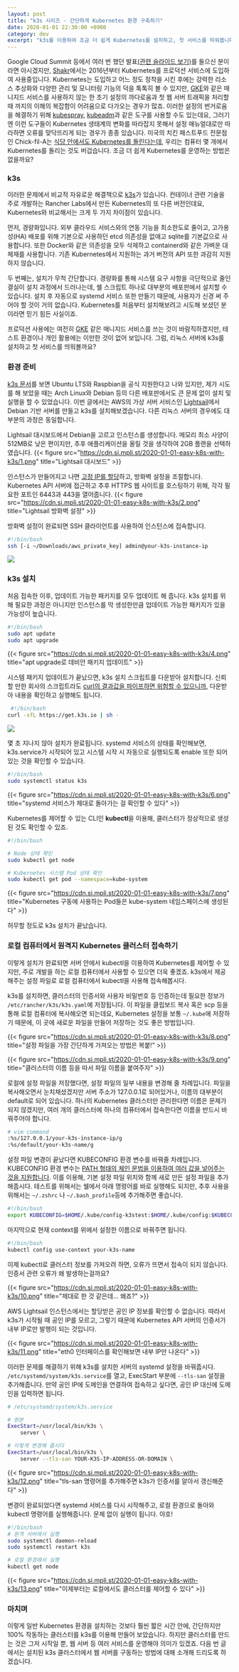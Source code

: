 ```yaml
---
layout: post
title: "k3s 시리즈 - 간단하게 Kubernetes 환경 구축하기"
date: 2020-01-01 22:30:00 +0900
category: dev
excerpt: "k3s를 이용하여 조금 더 쉽게 Kubernetes를 설치하고, 첫 서비스를 띄워봅니다."
---
```



Google Cloud Summit 등에서 여러 번 했던 발표[(관련 슬라이드 보기)](https://speakerdeck.com/premist/google-cloud-summit-seoul-gke-at-shakr)를 들으신 분이라면 아시겠지만, [Shakr](https://www.shakr.com/)에서는 2016년부터 Kubernetes를 프로덕션 서비스에 도입하여 사용중입니다. Kubernetes는 도입하고 어느 정도 정착을 시킨 후에는 강력한 리소스 추상화와 다양한 관리 및 모니터링 기능의 덕을 톡톡히 볼 수 있지만, [GKE](https://cloud.google.com/kubernetes-engine)와 같은 매니지드 서비스를 사용하지 않는 한 초기 설정의 까다로움과 첫 웹 서버 트래픽을 처리할 때 까지의 이해의 복잡함이 어려움으로 다가오는 경우가 많죠. 이러한 설정의 번거로움을 해결하기 위해 [kubespray](https://github.com/kubernetes-sigs/kubespray), [kubeadm](https://kubernetes.io/docs/reference/setup-tools/kubeadm/kubeadm/)과 같은 도구를 사용할 수도 있는데요, 그러기엔 이런 도구들이 Kubernetes 생태계의 변화를 따라잡지 못해서 설정 매뉴얼대로만 따라하면 오류를 맞닥뜨리게 되는 경우가 종종 있습니다. 미국의 치킨 패스트푸드 전문점인 Chick-fil-A는 [식당 안에서도 Kubernetes를 돌린다는데](https://medium.com/@cfatechblog/bare-metal-k8s-clustering-at-chick-fil-a-scale-7b0607bd3541), 우리는 컴퓨터 몇 개에서 Kubernetes를 돌리는 것도 버겁습니다. 조금 더 쉽게 Kubernetes를 운영하는 방법은 없을까요?


### k3s

이러한 문제에서 비교적 자유로운 해결책으로 [k3s](https://k3s.io)가 있습니다. 컨테이너 관련 기술을 주로 개발하는 Rancher Labs에서 만든 Kubernetes의 또 다른 버전인데요, Kubernetes와 비교해서는 크게 두 가지 차이점이 있습니다.

먼저, 경량화입니다. 외부 클라우드 서비스와의 연동 기능을 최소한도로 줄이고, 고가용성(HA) 배포를 위해 기본으로 사용하던 etcd 의존성을 없애고 sqlite를 기본값으로 사용합니다. 또한 Docker와 같은 의존성을 모두 삭제하고 containerd와 같은 가벼운 대체재를 사용합니다. 기존 Kubernetes에서 지원하는 과거 버전의 API 또한 과감히 지원하지 않습니다.

두 번째는, 설치가 무척 간단합니다. 경량화를 통해 시스템 요구 사항을 극단적으로 줄인 결실이 설치 과정에서 드러나는데, 쉘 스크립트 하나로 대부분의 배포판에서 설치할 수 있습니다. 설치 후 자동으로 systemd 서비스 또한 만들기 때문에, 사용자가 신경 써 주어야 할 것이 거의 없습니다. Kubernetes를 처음부터 설치해보려고 시도해 보셨던 분이라면 믿기 힘든 사실이죠.

프로덕션 사용에는 여전히 [GKE](https://cloud.google.com/kubernetes-engine/) 같은 매니지드 서비스를 쓰는 것이 바람직하겠지만, 테스트 환경이나 개인 활용에는 이만한 것이 없어 보입니다. 그럼, 리눅스 서버에 k3s를 설치하고 첫 서비스를 띄워볼까요?


###  환경 준비

[k3s 문서](https://rancher.com/docs/k3s/latest/en/installation/node-requirements/)를 보면 Ubuntu LTS와 Raspbian을 공식 지원한다고 나와 있지만, 제가 시도를 해 보았을 때는 Arch Linux와 Debian 등의 다른 배포판에서도 큰 문제 없이 설치 및 실행을 할 수 있었습니다. 이번 글에서는 AWS의 가상 서버 서비스인 [Lightsail](https://aws.amazon.com/ko/lightsail/)에서 Debian 기반 서버를 만들고 k3s를 설치해보겠습니다. 다른 리눅스 서버의 경우에도 대부분의 과정은 동일합니다.

Lightsail 대시보드에서 Debian을 고르고 인스턴스를 생성합니다. 메모리 최소 사양이 512MB로 낮은 편이지만, 추후 애플리케이션을 올릴 것을 생각하여 2GB 플랜을 선택하였습니다.
{{< figure src="https://cdn.si.mpli.st/2020-01-01-easy-k8s-with-k3s/1.png" title="Lightsail 대시보드" >}}

인스턴스가 만들어지고 나면 [고정 IP를 할당](https://lightsail.aws.amazon.com/ls/docs/ko_kr/articles/lightsail-create-static-ip)하고, 방화벽 설정을 조절합니다. Kubernetes API 서버에 접근하고 추후 HTTPS 웹 사이트를 호스팅하기 위해, 각각 필요한 포트인 6443과 443을 열어줍니다.
{{< figure src="https://cdn.si.mpli.st/2020-01-01-easy-k8s-with-k3s/2.png" title="Lightsail 방화벽 설정" >}}

방화벽 설정이 완료되면 SSH 클라이언트를 사용하여 인스턴스에 접속합니다.

```bash
#!/bin/bash
ssh [-i ~/Downloads/aws_private_key] admin@your-k3s-instance-ip
```

![](https://cdn.si.mpli.st/2020-01-01-easy-k8s-with-k3s/3.png)


### k3s 설치

처음 접속한 이후, 업데이트 가능한 패키지를 모두 업데이트 해 줍니다. k3s 설치를 위해 필요한 과정은 아니지만 인스턴스를 막 생성한만큼 업데이트 가능한 패키지가 있을 가능성이 높습니다.

```bash
#!/bin/bash
sudo apt update
sudo apt upgrade
```

{{< figure src="https://cdn.si.mpli.st/2020-01-01-easy-k8s-with-k3s/4.png" title="apt upgrade로 데비안 패키지 업데이트" >}}

시스템 패키지 업데이트가 끝났으면, k3s 설치 스크립트를 다운받아 설치합니다. 신뢰할 만한 회사의 스크립트라도 [curl의 결과값을 파이프하면 위험할 수 있으니까](https://www.idontplaydarts.com/2016/04/detecting-curl-pipe-bash-server-side/), 다운받아 내용을 확인하고 실행해도 됩니다.

```bash
 #!/bin/bash
curl -sfL https://get.k3s.io | sh -
```

![](https://cdn.si.mpli.st/2020-01-01-easy-k8s-with-k3s/5.png)

몇 초 지나지 않아 설치가 완료됩니다. systemd 서비스의 상태를 확인해보면, k3s.service가 시작되어 있고 시스템 시작 시 자동으로 실행되도록 enable 또한 되어있는 것을 확인할 수 있습니다.

```bash
#!/bin/bash
sudo systemctl status k3s
```

{{< figure src="https://cdn.si.mpli.st/2020-01-01-easy-k8s-with-k3s/6.png" title="systemd 서비스가 제대로 돌아가는 걸 확인할 수 있다" >}}

Kubernetes를 제어할 수 있는 CLI인 **kubectl**을 이용해, 클러스터가 정상적으로 생성된 것도 확인할 수 있죠.

```bash
#!/bin/bash

# Node 상태 확인
sudo kubectl get node

# Kubernetes 시스템 Pod 상태 확인
sudo kubectl get pod --namespace=kube-system
```

{{< figure src="https://cdn.si.mpli.st/2020-01-01-easy-k8s-with-k3s/7.png" title="Kubernetes 구동에 사용하는 Pod들은 kube-system 네임스페이스에 생성된다" >}}

허무할 정도로 k3s 설치가 끝났습니다.


### 로컬 컴퓨터에서 원격지 Kubernetes 클러스터 접속하기

이렇게 설치가 완료되면 서버 안에서 kubectl을 이용하여 Kubernetes를 제어할 수 있지만, 주로 개발을 하는 로컬 컴퓨터에서 사용할 수 있으면 더욱 좋겠죠. k3s에서 제공해주는 설정 파일로 로컬 컴퓨터에서 kubectl을 사용해 접속해봅시다.

k3s를 설치하면, 클러스터의 인증서와 사용자 비밀번호 등 인증하는데 필요한 정보가 `/etc/rancher/k3s/k3s.yaml`에 저장됩니다. 이 파일을 클립보드 복사 혹은 scp 등을 통해 로컬 컴퓨터에 복사해오면 되는데요, Kubernetes 설정을 보통 `~/.kube`에 저장하기 때문에, 이 곳에 새로운 파일을 만들어 저장하는 것도 좋은 방법입니다.

{{< figure src="https://cdn.si.mpli.st/2020-01-01-easy-k8s-with-k3s/8.png" title="설정 파일을 가장 간단하게 가져오는 방법은 복붙!" >}}

{{< figure src="https://cdn.si.mpli.st/2020-01-01-easy-k8s-with-k3s/9.png" title="클러스터의 이름 등을 따서 파일 이름을 붙여주자" >}}

로컬에 설정 파일을 저장했다면, 설정 파일의 일부 내용을 변경해 줄 차례입니다. 파일을 복사해오면서 눈치채셨겠지만 서버 주소가 127.0.0.1로 되어있거나, 이름의 대부분이 default로 되어 있습니다. 하나의 Kubernetes 클러스터만 관리한다면 이름은 문제가 되지 않겠지만, 여러 개의 클러스터에 하나의 컴퓨터에서 접속한다면 이름을 반드시 바꿔주어야 합니다.

```bash
# vim command
:%s/127.0.0.1/your-k3s-instance-ip/g
:%s/default/your-k3s-name/g
```

설정 파일 변경이 끝났다면 KUBECONFIG 환경 변수를 바꿔줄 차례입니다. KUBECONFIG 환경 변수는 [PATH 형태의 체인 문법을 이용하여 여러 값을 넣어주는 것을 지원합니다](https://kubernetes.io/docs/tasks/access-application-cluster/configure-access-multiple-clusters/#set-the-kubeconfig-environment-variable). 이를 이용해, 기본 설정 파일 위치와 함께 새로 만든 설정 파일을 추가해줍시다. 테스트를 위해서는 쉘에서 아래 명령어를 바로 실행해도 되지만, 추후 사용을 위해서는 `~/.zshrc` 나 `~/.bash_profile`등에 추가해주면 좋습니다.

```bash
#!/bin/bash
export KUBECONFIG=$HOME/.kube/config-k3stest:$HOME/.kube/config:$KUBECONFIG
```


마지막으로 현재 context를 위에서 설정한 이름으로 바꿔주면 됩니다.
```bash
#!/bin/bash
kubectl config use-context your-k3s-name
```

이제 kubectl로 클러스터 정보를 가져오려 하면, 오류가 뜨면서 접속이 되지 않습니다. 인증서 관련 오류가 왜 발생하는걸까요?

{{< figure src="https://cdn.si.mpli.st/2020-01-01-easy-k8s-with-k3s/10.png" title="제대로 한 것 같은데... 왜죠?" >}}


AWS Lightsail 인스턴스에서는 할당받은 공인 IP 정보를 확인할 수 없습니다. 따라서 k3s가 시작될 때 공인 IP를 모르고, 그렇기 때문에 Kubernetes API 서버의 인증서가 내부 IP로만 발행이 되는 것입니다.

{{< figure src="https://cdn.si.mpli.st/2020-01-01-easy-k8s-with-k3s/11.png" title="eth0 인터페이스를 확인해보면 내부 IP만 나온다" >}}

이러한 문제를 해결하기 위해 k3s를 설치한 서버의 systemd 설정을 바꿔줍시다. `/etc/systemd/system/k3s.service`를 열고, ExecStart 부분에 `--tls-san` 설정을 추가해줍니다. 만약 공인 IP에 도메인을 연결하여 접속하고 싶다면, 공인 IP 대신에 도메인을 입력하면 됩니다.

```bash
# /etc/systemd/system/k3s.service

# 원본
ExecStart=/usr/local/bin/k3s \
    server \

# 이렇게 변경해 줍시다
ExecStart=/usr/local/bin/k3s \
    server --tls-san YOUR-K3S-IP-ADDRESS-OR-DOMAIN \
```

{{< figure src="https://cdn.si.mpli.st/2020-01-01-easy-k8s-with-k3s/12.png" title="tls-san 명령어를 추가해주면 k3s가 인증서를 알아서 갱신해준다" >}}

변경이 완료되었다면 systemd 서비스를 다시 시작해주고, 로컬 환경으로 돌아와 kubectl 명령어를 실행해줍니다. 문제 없이 실행이 됩니다. 야호!

```bash
#!/bin/bash
# 원격 서버에서 실행
sudo systemctl daemon-reload
sudo systemctl restart k3s

# 로컬 환경에서 실행
kubectl get node
```

{{< figure src="https://cdn.si.mpli.st/2020-01-01-easy-k8s-with-k3s/13.png" title="이제부터는 로컬에서도 클러스터를 제어할 수 있다" >}}

### 마치며

이렇게 일반 Kubernetes 환경을 설치하는 것보다 훨씬 짧은 시간 안에, 간단하지만 100% 작동하는 클러스터를 k3s를 이용해 만들어 보았습니다. 하지만 클러스터를 만드는 것은 그저 시작일 뿐, 웹 서버 등 여러 서비스를 운영해야 의미가 있겠죠. 다음 번 글에서는 설치된 k3s 클러스터에서 웹 서버를 구동하는 방법에 대해 소개해 드리도록 하겠습니다.
